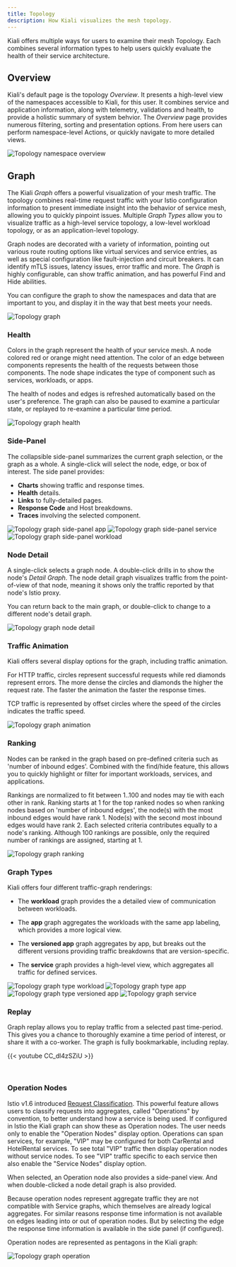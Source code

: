 ```yaml
---
title: Topology
description: How Kiali visualizes the mesh topology.
---
```


Kiali offers multiple ways for users to examine their mesh Topology.  Each combines several information types to help users quickly evaluate the health of their service architecture.

## Overview

Kiali's default page is the topology _Overview_.  It presents a high-level view of the namespaces accessible to Kiali, for this user.  It combines service and application information, along with telemetry, validations and health, to provide a holistic summary of system behvior.  The _Overview_ page provides numerous filtering, sorting and presentation options.  From here users can perform namespace-level Actions, or quickly navigate to more detailed views.

![Topology namespace overview](/images/documentation/features/topology-overview.png)


## Graph

The Kiali _Graph_ offers a powerful visualization of your mesh traffic.  The topology combines real-time request traffic with your Istio configuration information to present immediate insight into the behavior of service mesh, allowing you to quickly pinpoint issues.  Multiple _Graph Types_ allow you to visualize traffic as a high-level service topology, a low-level workload topology, or as an application-level topology.

Graph nodes are decorated with a variety of information, pointing out various route routing options like virtual services and service entries, as well as special configuration like fault-injection and circuit breakers.  It can identify mTLS issues, latency issues, error traffic and more.  The _Graph_ is highly configurable, can show traffic animation, and has powerful Find and Hide abilities.

You can configure the graph to show the namespaces and data that are important to you, and display it in the way that best meets your needs.

![Topology graph](/images/documentation/features/topology-graph.png)

### Health

Colors in the graph represent the health of your service mesh. A node colored red or orange might need attention. The color of an edge between components represents the health of the requests between those components. The node shape indicates the type of component such as services, workloads, or apps.

The health of nodes and edges is refreshed automatically based on the user's preference. The graph can also be paused to examine a particular state, or replayed to re-examine a particular time period.

![Topology graph health](/images/documentation/features/topology-graph-health.png)

### Side-Panel

The collapsible side-panel summarizes the current graph selection, or the graph as a whole.  A single-click will select the node, edge, or box of interest.  The side panel provides:

* **Charts** showing traffic and response times.
* **Health** details.
* **Links** to fully-detailed pages.
* **Response Code** and Host breakdowns.
* **Traces** involving the selected component.

![Topology graph side-panel app](/images/documentation/features/topology-graph-sidepanel.png)
![Topology graph side-panel service](/images/documentation/features/topology-graph-sidepanel-2.png)
![Topology graph side-panel workload](/images/documentation/features/topology-graph-sidepanel-3.png)

### Node Detail

A single-click selects a graph node.  A double-click drills in to show the node's _Detail Graph_.  The node detail graph visualizes traffic from the point-of-view of that node, meaning
it shows only the traffic reported by that node's Istio proxy.

You can return back to the main graph, or double-click to change to a different node's detail graph.

![Topology graph node detail](/images/documentation/features/topology-graph-node-detail.png)

### Traffic Animation

Kiali offers several display options for the graph, including traffic animation.

For HTTP traffic, circles represent successful requests while red diamonds represent errors. The more dense the circles and diamonds the higher the request rate. The faster the animation the faster the response times.

TCP traffic is represented by offset circles where the speed of the circles indicates the traffic speed.

![Topology graph animation](/images/documentation/features/topology-graph-node-animation.gif)

### Ranking

Nodes can be ranked in the graph based on pre-defined criteria such as 'number of inbound edges'. Combined with the find/hide feature, this allows you to quickly highlight or filter for important workloads, services, and applications.

Rankings are normalized to fit between 1..100 and nodes may tie with each other in rank. Ranking starts at 1 for the top ranked nodes so when ranking nodes based on 'number of inbound edges', the node(s) with the most inbound edges would have rank 1. Node(s) with the second most inbound edges would have rank 2. Each selected criteria contributes equally to a node's ranking. Although 100 rankings are possible, only the required number of rankings are assigned, starting at 1.

![Topology graph ranking](/images/documentation/features/topology-graph-ranking.png)

### Graph Types

Kiali offers four different traffic-graph renderings:

* The **workload** graph provides the a detailed view of communication between workloads.

* The **app** graph aggregates the workloads with the same app labeling, which provides a more logical view.

* The **versioned app** graph aggregates by app, but breaks out the different versions providing traffic breakdowns that are version-specific.

* The **service** graph provides a high-level view, which aggregates all traffic for defined services.

![Topology graph type workload](/images/documentation/features/topology-graph-type-workload.png)
![Topology graph type app](/images/documentation/features/topology-graph-type-app.png)
![Topology graph type versioned app](/images/documentation/features/topology-graph-type-versioned-app.png)
![Topology graph service](/images/documentation/features/topology-graph-type-service.png)

### Replay

Graph replay allows you to replay traffic from a selected past time-period.  This gives you a chance to thoroughly examine a time period of interest, or share it with a co-worker.  The graph is fully bookmarkable, including replay.

{{< youtube CC_dl4zSZiU >}}

<br />

### Operation Nodes

Istio v1.6 introduced [Request Classification](https://istio.io/latest/docs/tasks/observability/metrics/classify-metrics/).  This powerful feature allows users to classify requests into aggregates, called "Operations" by convention, to better understand how a service is being used.  If configured in Istio the Kiali graph can show these as Operation nodes.  The user needs only to enable the "Operation Nodes" display option. Operations can span services, for example, "VIP" may be configured for both CarRental and HotelRental services.  To see total "VIP" traffic then display operation nodes without service nodes.  To see "VIP" traffic specific to each service then also enable the "Service Nodes" display option.

When selected, an Operation node also provides a side-panel view.  And when double-clicked a node detail graph is also provided.

Because operation nodes represent aggregate traffic they are not compatible with Service graphs, which themselves are already logical aggregates. For similar reasons response time information is not available on edges leading into or out of operation nodes.  But by selecting the edge the response time information is available in the side panel (if configured).

Operation nodes are represented as pentagons in the Kiali graph:

![Topology graph operation](/images/documentation/features/topology-graph-operation.png)

